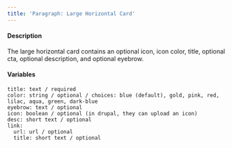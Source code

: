 ```yaml
---
title: 'Paragraph: Large Horizontal Card'
---
```

#### Description
The large horizontal card contains an optional icon, icon color, title, optional cta, optional description, and optional eyebrow.

#### Variables
~~~
title: text / required
color: string / optional / choices: blue (default), gold, pink, red, lilac, aqua, green, dark-blue 
eyebrow: text / optional
icon: boolean / optional (in drupal, they can upload an icon)
desc: short text / optional
link:
  url: url / optional
  title: short text / optional
~~~
